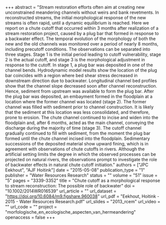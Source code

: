 +++
abstract = "Stream restoration efforts often aim at creating new unconstrained meandering channels without weirs and bank revetments. In reconstructed streams, the initial morphological response of the new streams is often rapid, until a dynamic equilibrium is reached. Here we report on a chute cutoff that occurred within 3 months after realization of a stream restoration project, caused by a plug bar that formed in response to a backwater effect. The temporal evolution of the morphology of both the new and the old channels was monitored over a period of nearly 8 months, including precutoff conditions. The observations can be separated into three stages. Stage 1 is the initial period leading to cutoff vulnerability, stage 2 is the actual cutoff, and stage 3 is the morphological adjustment in response to the cutoff. In stage 1, a plug bar was deposited in one of the channel bends. Hydrodynamic model results show the location of the plug bar coincides with a region where bed shear stress decreased in downstream direction due to backwater. Longitudinal channel bed profiles show that the channel slope decreased soon after channel reconstruction. Hence, sediment from upstream was available to form the plug bar. After the plug bar was deposited, an embayment formed in the floodplain at a location where the former channel was located (stage 2). The former channel was filled with sediment prior to channel construction. It is likely that the sediment at this location was less consolidated, and therefore, prone to erosion. The chute channel continued to incise and widen into the floodplain and, after 6 months, acted as the main channel, conveying the discharge during the majority of time (stage 3). The cutoff channel gradually continued to fill with sediment, from the moment the plug bar formed until the chute channel incised into the floodplain. Sedimentary successions of the deposited material show upward fining, which is in agreement with observations of chute cutoffs in rivers. Although the artificial setting limits the degree in which the observed processes can be projected on natural rivers, the observations prompt to investigate the role of backwater effects in natural chute cutoff initiation."
authors = ["JPC Eekhout", "AJF Hoitink"]
date = "2015-05-08"
publication_type = "1"
publisher = "Water Resources Research"
status = ""
volume = "51"
issue = "5"
pages = "3339-3352"
title = "Chute cutoff as a morphological response to stream reconstruction: The possible role of backwater"
doi = "10.1002/2014WR016539"
url_article = ""
url_dataset = "https://doi.org/10.6084/m9.figshare.960038"
url_pdf = "Eekhout, Hoitink - 2015 - Water Resources Research.pdf"
url_slides = "2013_rcem"
url_video = ""
url_code = ""
project = "morfologische_en_ecologische_aspecten_van_hermeandering"
openaccess = false
+++